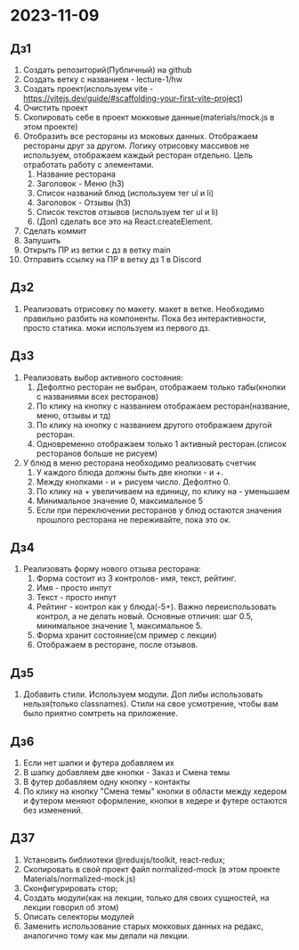 # 2023-11-09

## Дз1

1. Создать репозиторий(Публичный) на github
2. Создать ветку с названием - lecture-1/hw
3. Создать проект(используем vite - https://vitejs.dev/guide/#scaffolding-your-first-vite-project)
4. Очистить проект
5. Скопировать себе в проект мокковые данные(materials/mock.js в этом проекте)
6. Отобразить все рестораны из моковых данных. Отображаем рестораны друг за другом. Логику отрисовку массивов не используем, отображаем каждый ресторан отдельно. Цель отработать работу с элементами.
   1. Название ресторана
   2. Заголовок - Меню (h3)
   3. Список названий блюд (используем тег ul и li)
   4. Заголовок - Отзывы (h3)
   5. Список текстов отзывов (используем тег ul и li)
   6. (Доп) сделать все это на React.createElement.
7. Сделать коммит
8. Запушить
9. Открыть ПР из ветки с дз в ветку main
10. Отправить ссылку на ПР в ветку дз 1 в Discord

## Дз2

1. Реализовать отрисовку по макету. макет в ветке. Необходимо правильно разбить на компоненты. Пока без интерактивности, просто статика. моки используем из первого дз.

## Дз3

1. Реализовать выбор активного состояния:
   1. Дефолтно ресторан не выбран, отображаем только табы(кнопки с названиями всех ресторанов)
   2. По клику на кнопку с названием отображаем ресторан(название, меню, отзывы и тд)
   3. По клику на кнопку с названием другого отображаем другой ресторан.
   4. Одновременно отображаем только 1 активный ресторан.(список ресторанов больше не рисуем)
2. У блюд в меню ресторана необходимо реализовать счетчик
   1. У каждого блюда должны быть две кнопки - и +.
   2. Между кнопками - и + рисуем число. Дефолтно 0.
   3. По клику на + увеличиваем на единицу, по клику на - уменьшаем
   4. Минимальное значение 0, максимальное 5
   5. Если при переключении ресторанов у блюд остаются значения прошлого ресторана не переживайте, пока это ок.

## Дз4

1. Реализовать форму нового отзыва ресторана:
   1. Форма состоит из 3 контролов- имя, текст, рейтинг.
   2. Имя - просто инпут
   3. Текст - просто инпут
   4. Рейтинг - контрол как у блюда(-5+). Важно переиспользовать контрол, а не делать новый. Основные отличия: шаг 0.5, минимальное значение 1, максимальное 5.
   5. Форма хранит состояние(см пример с лекции)
   6. Отображаем в ресторане, после отзывов.

## Дз5

1. Добавить стили. Используем модули. Доп либы использовать нельзя(только classnames). Стили на свое усмотрение, чтобы вам было приятно сомтреть на приложение.

## Дз6

1. Если нет шапки и футера добавляем их
2. В шапку добавляем две кнопки - Заказ и Смена темы
3. В футер добавляем одну кнопку - контакты
4. По клику на кнопку "Смена темы" кнопки в области между хедером и футером меняют оформление, кнопки в хедере и футере остаются без изменений.

## ДЗ7

1. Установить библиотеки @reduxjs/toolkit, react-redux;
2. Скопировать в свой проект файл normalized-mock (в этом проекте Materials/normalized-mock.js)
3. Сконфигурировать стор;
4. Создать модули(как на лекции, только для своих сущностей, на лекции говорил об этом)
5. Описать селекторы модулей
6. Заменить использование старых мокковых данных на редакс, аналогично тому как мы делали на лекции.
